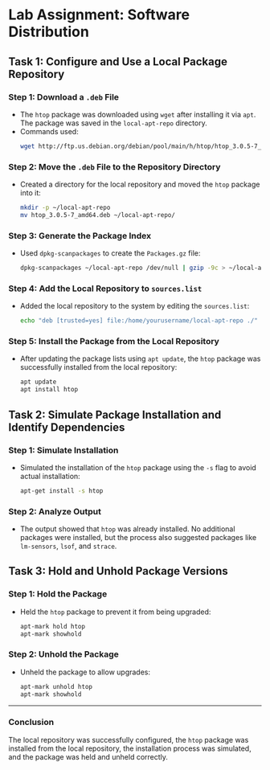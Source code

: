 # Lab Assignment: Software Distribution

## Task 1: Configure and Use a Local Package Repository

### Step 1: Download a `.deb` File
- The `htop` package was downloaded using `wget` after installing it via `apt`. The package was saved in the `local-apt-repo` directory.
- Commands used:
    ```bash
    wget http://ftp.us.debian.org/debian/pool/main/h/htop/htop_3.0.5-7_amd64.deb
    ```

### Step 2: Move the `.deb` File to the Repository Directory
- Created a directory for the local repository and moved the `htop` package into it:
    ```bash
    mkdir -p ~/local-apt-repo
    mv htop_3.0.5-7_amd64.deb ~/local-apt-repo/
    ```

### Step 3: Generate the Package Index
- Used `dpkg-scanpackages` to create the `Packages.gz` file:
    ```bash
    dpkg-scanpackages ~/local-apt-repo /dev/null | gzip -9c > ~/local-apt-repo/Packages.gz
    ```

### Step 4: Add the Local Repository to `sources.list`
- Added the local repository to the system by editing the `sources.list`:
    ```bash
    echo "deb [trusted=yes] file:/home/yourusername/local-apt-repo ./" | tee /etc/apt/sources.list.d/local-apt-repo.list
    ```

### Step 5: Install the Package from the Local Repository
- After updating the package lists using `apt update`, the `htop` package was successfully installed from the local repository:
    ```bash
    apt update
    apt install htop
    ```

## Task 2: Simulate Package Installation and Identify Dependencies

### Step 1: Simulate Installation
- Simulated the installation of the `htop` package using the `-s` flag to avoid actual installation:
    ```bash
    apt-get install -s htop
    ```

### Step 2: Analyze Output
- The output showed that `htop` was already installed. No additional packages were installed, but the process also suggested packages like `lm-sensors`, `lsof`, and `strace`.

## Task 3: Hold and Unhold Package Versions

### Step 1: Hold the Package
- Held the `htop` package to prevent it from being upgraded:
    ```bash
    apt-mark hold htop
    apt-mark showhold
    ```

### Step 2: Unhold the Package
- Unheld the package to allow upgrades:
    ```bash
    apt-mark unhold htop
    apt-mark showhold
    ```

---

### Conclusion
The local repository was successfully configured, the `htop` package was installed from the local repository, the installation process was simulated, and the package was held and unheld correctly.
